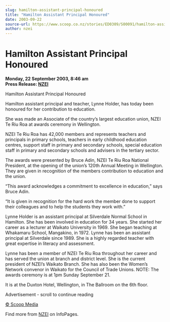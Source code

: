 ```yaml
---
slug: hamilton-assistant-principal-honoured
title: "Hamilton Assistant Principal Honoured"
date: 2003-09-22
source-url: https://www.scoop.co.nz/stories/ED0309/S00091/hamilton-assistant-principal-honoured.htm
author: nzei
---
```

Hamilton Assistant Principal Honoured
=====================================

**Monday, 22 September 2003, 8:46 am**  
**Press Release: [NZEI](https://info.scoop.co.nz/NZEI)**

Hamilton Assistant Principal Honoured

Hamilton assistant principal and teacher, Lynne Holder, has today been honoured for her contribution to education.

She was made an Associate of the country’s largest education union, NZEI Te Riu Roa at awards ceremony in Wellington.

NZEI Te Riu Roa has 42,000 members and represents teachers and principals in primary schools, teachers in early childhood education centres, support staff in primary and secondary schools, special education staff in primary and secondary schools and advisers in the tertiary sector.

The awards were presented by Bruce Adin, NZEI Te Riu Roa National President, at the opening of the union’s 120th Annual Meeting in Wellington. They are given in recognition of the members contribution to education and the union.

“This award acknowledges a commitment to excellence in education,” says Bruce Adin.

“It is given in recognition for the hard work the member done to support their colleagues and to help the students they work with.”

Lynne Holder is an assistant principal at Silverdale Normal School in Hamilton. She has been involved in education for 34 years. She started her career as a lecturer at Waikato University in 1969. She began teaching at Whakamaru School, Mangakino, in 1972. Lynne has been an assistant principal at Silverdale since 1989. She is a highly regarded teacher with great expertise in literacy and assessment.

Lynne has been a member of NZEI Te Riu Roa throughout her career and has served the union at branch and district level. She is the current president of NZEI’s Waikato Branch. She has also been the Women’s Network convenor in Waikato for the Council of Trade Unions. NOTE: The awards ceremony is at 1pm Sunday September 21.

It is at the Duxton Hotel, Wellington, in The Ballroom on the 6th floor.  

Advertisement - scroll to continue reading





[© Scoop Media](http://www.scoop.co.nz/about/terms.html)

Find more from [NZEI](https://info.scoop.co.nz/NZEI) on InfoPages.